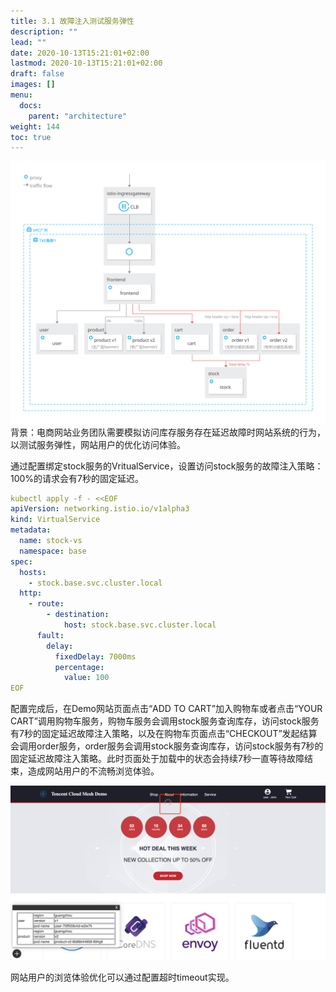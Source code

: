 ```yaml
---
title: 3.1 故障注入测试服务弹性
description: ""
lead: ""
date: 2020-10-13T15:21:01+02:00
lastmod: 2020-10-13T15:21:01+02:00
draft: false
images: []
menu:
  docs:
    parent: "architecture"
weight: 144
toc: true
---
```


<img src="/images/netCommunication/3-1-1.svg"></img>
背景：电商网站业务团队需要模拟访问库存服务存在延迟故障时网站系统的行为，以测试服务弹性，网站用户的优化访问体验。

通过配置绑定stock服务的VritualService，设置访问stock服务的故障注入策略：100%的请求会有7秒的固定延迟。
```yaml
kubectl apply -f - <<EOF
apiVersion: networking.istio.io/v1alpha3
kind: VirtualService
metadata:
  name: stock-vs
  namespace: base
spec:
  hosts:
    - stock.base.svc.cluster.local
  http:
    - route:
        - destination:
            host: stock.base.svc.cluster.local
      fault:
        delay:
          fixedDelay: 7000ms
          percentage:
            value: 100
EOF
```

配置完成后，在Demo网站页面点击“ADD TO CART”加入购物车或者点击“YOUR CART”调用购物车服务，购物车服务会调用stock服务查询库存，访问stock服务有7秒的固定延迟故障注入策略，以及在购物车页面点击“CHECKOUT”发起结算会调用order服务，order服务会调用stock服务查询库存，访问stock服务有7秒的固定延迟故障注入策略。此时页面处于加载中的状态会持续7秒一直等待故障结束，造成网站用户的不流畅浏览体验。



<img src="/images/netCommunication/3-1-2.png"></img>

网站用户的浏览体验优化可以通过配置超时timeout实现。
